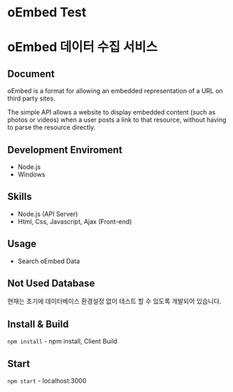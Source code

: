 # oEmbed Test

# oEmbed 데이터 수집 서비스

## Document
oEmbed is a format for allowing an embedded representation of a URL on third party sites.

The simple API allows a website to display embedded content (such as photos or videos) when a user posts a link to that resource, without having to parse the resource directly.

## Development Enviroment
- Node.js
- Windows

## Skills
- Node.js (API Server)
- Html, Css, Javascript, Ajax (Front-end)

## Usage
- Search oEmbed Data

## Not Used Database
현재는 초기에 데이터베이스 환경설정 없이 테스트 할 수 있도록 개발되어 있습니다.

## Install & Build
<code>npm install</code> - npm install, Client Build

## Start
<code>npm start</code> - localhost:3000
